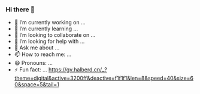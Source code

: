 ### Hi there 👋

<!--
**ttentau/ttentau** is a ✨ _special_ ✨ repository because its `README.md` (this file) appears on your GitHub profile.

Here are some ideas to get you started:

-->
- 🔭 I’m currently working on ...
- 🌱 I’m currently learning ...
- 👯 I’m looking to collaborate on ...
- 🤔 I’m looking for help with ...
- 💬 Ask me about ...
- 📫 How to reach me: ...
- 😄 Pronouns: ...
- ⚡ Fun fact: ...
https://gv.halberd.cn/_?theme=digital&active=3200ff&deactive=f1f1f1&len=8&speed=40&size=60&space=5&tail=1
